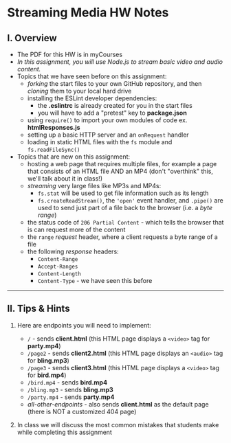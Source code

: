 # Streaming Media HW Notes

## I. Overview

- The PDF for this HW is in myCourses
- *In this assignment, you will use Node.js to stream basic video and audio content.*
- Topics that we have seen before on this assignment:
  - *forking* the start files to your own GitHub repository, and then *cloning* them to your local hard drive
  - installing the ESLint developer dependencies:
    - the **.eslintrc** is already created for you in the start files
    - you will have to add a "pretest" key to **package.json**
  - using `require()` to import your own modules of code ex. **htmlResponses.js**
  - setting up a basic HTTP server and an `onRequest` handler
  - loading in static HTML files with the `fs` module and `fs.readFileSync()`
- Topics that are new on this assignment:
  - hosting a web page that requires multiple files, for example a page that consists of an HTML file AND an MP4 (don't "overthink" this, we'll talk about it in class!)
  - *streaming* very large files like MP3s and MP4s:
    - `fs.stat` will be used to get file information such as its length
    - `fs.createReadStream()`, the `'open'` event handler, and `.pipe()` are used to send just part of a file back to the browser (i.e. a *byte range*)
  - the status code of `206 Partial Content` - which tells the browser that is can request more of the content
  - the `range` *request* header, where a client requests a byte range of a file
  - the following *response* headers:
    - `Content-Range`
    - `Accept-Ranges`
    - `Content-Length`
    - `Content-Type` - we have seen this before

<hr>

## II. Tips & Hints

1) Here are endpoints you will need to implement:
    - `/` - sends **client.html** (this HTML page displays a `<video>` tag for **party.mp4**)
    - `/page2` - sends **client2.html** (this HTML page displays an `<audio>` tag for **bling.mp3**)
    - `/page3` - sends **client3.html** (this HTML page displays a `<video>` tag for **bird.mp4**)
    - `/bird.mp4` - sends **bird.mp4** 
    - `/bling.mp3` - sends **bling.mp3** 
    - `/party.mp4` - sends **party.mp4** 
    - *all-other-endpoints* - also sends **client.html** as the default page (there is NOT a customized 404 page)
    
2) In class we will discuss the most common mistakes that students make while completing this assignment
